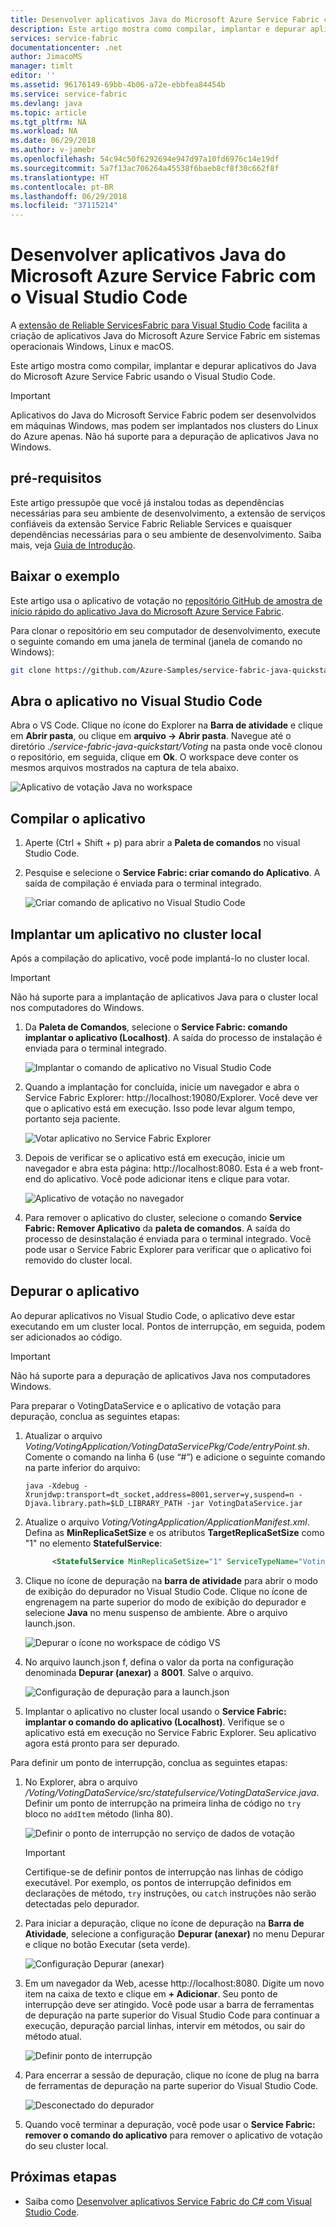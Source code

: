 ```yaml
---
title: Desenvolver aplicativos Java do Microsoft Azure Service Fabric com o Visual Studio Code | Microsoft Docs
description: Este artigo mostra como compilar, implantar e depurar aplicativos do Java do Microsoft Azure Service Fabric usando o Visual Studio Code.
services: service-fabric
documentationcenter: .net
author: JimacoMS
manager: timlt
editor: ''
ms.assetid: 96176149-69bb-4b06-a72e-ebbfea84454b
ms.service: service-fabric
ms.devlang: java
ms.topic: article
ms.tgt_pltfrm: NA
ms.workload: NA
ms.date: 06/29/2018
ms.author: v-jamebr
ms.openlocfilehash: 54c94c50f6292694e947d97a10fd6976c14e19df
ms.sourcegitcommit: 5a7f13ac706264a45538f6baeb8cf8f30c662f8f
ms.translationtype: HT
ms.contentlocale: pt-BR
ms.lasthandoff: 06/29/2018
ms.locfileid: "37115214"
---
```

# <a name="develop-java-service-fabric-applications-with-visual-studio-code"></a>Desenvolver aplicativos Java do Microsoft Azure Service Fabric com o Visual Studio Code

A [extensão de Reliable ServicesFabric para Visual Studio Code](https://marketplace.visualstudio.com/items?itemName=ms-azuretools.vscode-service-fabric-reliable-services) facilita a criação de aplicativos Java do Microsoft Azure Service Fabric em sistemas operacionais Windows, Linux e macOS.

Este artigo mostra como compilar, implantar e depurar aplicativos do Java do Microsoft Azure Service Fabric usando o Visual Studio Code.

> [!IMPORTANT]
> Aplicativos do Java do Microsoft Service Fabric podem ser desenvolvidos em máquinas Windows, mas podem ser implantados nos clusters do Linux do Azure apenas. Não há suporte para a depuração de aplicativos Java no Windows.

## <a name="prerequisites"></a>pré-requisitos

Este artigo pressupõe que você já instalou todas as dependências necessárias para seu ambiente de desenvolvimento, a extensão de serviços confiáveis da extensão Service Fabric Reliable Services e quaisquer dependências necessárias para o seu ambiente de desenvolvimento. Saiba mais, veja [Guia de Introdução](./service-fabric-get-started-vs-code.md#prerequisites).

## <a name="download-the-sample"></a>Baixar o exemplo
Este artigo usa o aplicativo de votação no [repositório GitHub de amostra de início rápido do aplicativo Java do Microsoft Azure Service Fabric](https://github.com/Azure-Samples/service-fabric-java-quickstart). 

Para clonar o repositório em seu computador de desenvolvimento, execute o seguinte comando em uma janela de terminal (janela de comando no Windows):

```sh
git clone https://github.com/Azure-Samples/service-fabric-java-quickstart.git
```

## <a name="open-the-application-in-vs-code"></a>Abra o aplicativo no Visual Studio Code

Abra o VS Code.  Clique no ícone do Explorer na **Barra de atividade** e clique em **Abrir pasta**, ou clique em **arquivo -> Abrir pasta**. Navegue até o diretório *./service-fabric-java-quickstart/Voting* na pasta onde você clonou o repositório, em seguida, clique em **Ok**. O workspace deve conter os mesmos arquivos mostrados na captura de tela abaixo.

![Aplicativo de votação Java no workspace](./media/service-fabric-develop-java-applications-with-vs-code/java-voting-application.png)

## <a name="build-the-application"></a>Compilar o aplicativo

1. Aperte (Ctrl + Shift + p) para abrir a **Paleta de comandos** no visual Studio Code.
2. Pesquise e selecione o **Service Fabric: criar comando do Aplicativo**. A saída de compilação é enviada para o terminal integrado.

   ![Criar comando de aplicativo no Visual Studio Code](./media/service-fabric-develop-java-applications-with-vs-code/sf-build-application.png)

## <a name="deploy-the-application-to-the-local-cluster"></a>Implantar um aplicativo no cluster local
Após a compilação do aplicativo, você pode implantá-lo no cluster local. 

> [!IMPORTANT]
> Não há suporte para a implantação de aplicativos Java para o cluster local nos computadores do Windows.

1. Da **Paleta de Comandos**, selecione o **Service Fabric: comando implantar o aplicativo (Localhost)**. A saída do processo de instalação é enviada para o terminal integrado.

   ![Implantar o comando de aplicativo no Visual Studio Code](./media/service-fabric-develop-java-applications-with-vs-code/sf-deploy-application.png)

4. Quando a implantação for concluída, inicie um navegador e abra o Service Fabric Explorer: http://localhost:19080/Explorer. Você deve ver que o aplicativo está em execução. Isso pode levar algum tempo, portanto seja paciente. 

   ![Votar aplicativo no Service Fabric Explorer](./media/service-fabric-develop-java-applications-with-vs-code/sfx-localhost-java.png)

4. Depois de verificar se o aplicativo está em execução, inicie um navegador e abra esta página: http://localhost:8080. Esta é a web front-end do aplicativo. Você pode adicionar itens e clique para votar.

   ![Aplicativo de votação no navegador](./media/service-fabric-develop-java-applications-with-vs-code/voting-sample-in-browser.png)

5. Para remover o aplicativo do cluster, selecione o comando **Service Fabric: Remover Aplicativo** da **paleta de comandos**. A saída do processo de desinstalação é enviada para o terminal integrado. Você pode usar o Service Fabric Explorer para verificar que o aplicativo foi removido do cluster local.

## <a name="debug-the-application"></a>Depurar o aplicativo
Ao depurar aplicativos no Visual Studio Code, o aplicativo deve estar executando em um cluster local. Pontos de interrupção, em seguida, podem ser adicionados ao código.

> [!IMPORTANT]
> Não há suporte para a depuração de aplicativos Java nos computadores Windows.

Para preparar o VotingDataService e o aplicativo de votação para depuração, conclua as seguintes etapas:

1. Atualizar o arquivo *Voting/VotingApplication/VotingDataServicePkg/Code/entryPoint.sh*.
Comente o comando na linha 6 (use “#”) e adicione o seguinte comando na parte inferior do arquivo:

   ```
   java -Xdebug -Xrunjdwp:transport=dt_socket,address=8001,server=y,suspend=n -Djava.library.path=$LD_LIBRARY_PATH -jar VotingDataService.jar
   ```

2. Atualize o arquivo *Voting/VotingApplication/ApplicationManifest.xml*. Defina as **MinReplicaSetSize** e os atributos **TargetReplicaSetSize** como "1" no elemento **StatefulService**:
   
   ```xml
         <StatefulService MinReplicaSetSize="1" ServiceTypeName="VotingDataServiceType" TargetReplicaSetSize="1">
   ```

3. Clique no ícone de depuração na **barra de atividade** para abrir o modo de exibição do depurador no Visual Studio Code. Clique no ícone de engrenagem na parte superior do modo de exibição do depurador e selecione **Java** no menu suspenso de ambiente. Abre o arquivo launch.json. 

   ![Depurar o ícone no workspace de código VS](./media/service-fabric-develop-java-applications-with-vs-code/debug-icon-workspace.png)

3. No arquivo launch.json f, defina o valor da porta na configuração denominada **Depurar (anexar)** a **8001**. Salve o arquivo.

   ![Configuração de depuração para a launch.json](./media/service-fabric-develop-java-applications-with-vs-code/launch-json-java.png)

4. Implantar o aplicativo no cluster local usando o **Service Fabric: implantar o comando do aplicativo (Localhost)**. Verifique se o aplicativo está em execução no Service Fabric Explorer. Seu aplicativo agora está pronto para ser depurado.

Para definir um ponto de interrupção, conclua as seguintes etapas:

1. No Explorer, abra o arquivo */Voting/VotingDataService/src/statefulservice/VotingDataService.java*. Definir um ponto de interrupção na primeira linha de código no `try` bloco no `addItem` método (linha 80).
   
   ![Definir o ponto de interrupção no serviço de dados de votação](./media/service-fabric-develop-java-applications-with-vs-code/breakpoint-set.png)

   > [!IMPORTANT]
   > Certifique-se de definir pontos de interrupção nas linhas de código executável. Por exemplo, os pontos de interrupção definidos em declarações de método, `try` instruções, ou `catch` instruções não serão detectadas pelo depurador.
2. Para iniciar a depuração, clique no ícone de depuração na **Barra de Atividade**, selecione a configuração **Depurar (anexar)** no menu Depurar e clique no botão Executar (seta verde).

   ![Configuração Depurar (anexar)](./media/service-fabric-develop-java-applications-with-vs-code/debug-attach-java.png)

3. Em um navegador da Web, acesse http://localhost:8080. Digite um novo item na caixa de texto e clique em **+ Adicionar**. Seu ponto de interrupção deve ser atingido. Você pode usar a barra de ferramentas de depuração na parte superior do Visual Studio Code para continuar a execução, depuração parcial linhas, intervir em métodos, ou sair do método atual. 
   
   ![Definir ponto de interrupção](./media/service-fabric-develop-java-applications-with-vs-code/breakpoint-hit.png)
       
4. Para encerrar a sessão de depuração, clique no ícone de plug na barra de ferramentas de depuração na parte superior do Visual Studio Code.
   
   ![Desconectado do depurador](./media/service-fabric-develop-java-applications-with-vs-code/debug-bar-disconnect.png)
       
5. Quando você terminar a depuração, você pode usar o **Service Fabric: remover o comando do aplicativo** para remover o aplicativo de votação do seu cluster local. 

## <a name="next-steps"></a>Próximas etapas

* Saiba como [Desenvolver aplicativos Service Fabric do C# com Visual Studio Code](./service-fabric-develop-csharp-applications-with-vs-code.md).
